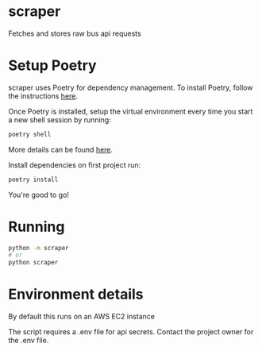 # scraper

Fetches and stores raw bus api requests

# Setup Poetry

scraper uses Poetry for dependency management. To install Poetry, follow the instructions [here](https://python-poetry.org/docs/#installation).

Once Poetry is installed, setup the virtual environment every time you start a new shell session by running:

```bash
poetry shell
```

More details can be found [here](https://python-poetry.org/docs/basic-usage/#activating-the-virtual-environment).

Install dependencies on first project run:

```bash
poetry install
```

You're good to go!

# Running

```bash
python -m scraper
# or
python scraper
```

# Environment details

By default this runs on an AWS EC2 instance

The script requires a .env file for api secrets. Contact the project owner for the .env file.

